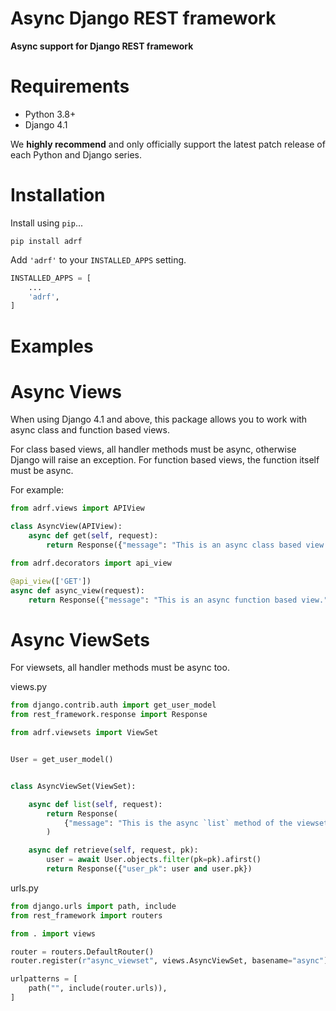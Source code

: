 # Async Django REST framework

**Async support for Django REST framework**

# Requirements

* Python 3.8+
* Django 4.1

We **highly recommend** and only officially support the latest patch release of
each Python and Django series.

# Installation

Install using `pip`...

    pip install adrf

Add `'adrf'` to your `INSTALLED_APPS` setting.
```python
INSTALLED_APPS = [
    ...
    'adrf',
]
```

# Examples

# Async Views

When using Django 4.1 and above, this package allows you to work with async class and function based views.

For class based views, all handler methods must be async, otherwise Django will raise an exception. For function based views, the function itself must be async.

For example:

```python
from adrf.views import APIView

class AsyncView(APIView):
    async def get(self, request):
        return Response({"message": "This is an async class based view."})

from adrf.decorators import api_view

@api_view(['GET'])
async def async_view(request):
    return Response({"message": "This is an async function based view."})
```
# Async ViewSets

For viewsets, all handler methods must be async too.

views.py
```python
from django.contrib.auth import get_user_model
from rest_framework.response import Response

from adrf.viewsets import ViewSet


User = get_user_model()


class AsyncViewSet(ViewSet):

    async def list(self, request):
        return Response(
            {"message": "This is the async `list` method of the viewset."}
        )

    async def retrieve(self, request, pk):
        user = await User.objects.filter(pk=pk).afirst()
        return Response({"user_pk": user and user.pk})

```

urls.py
```python
from django.urls import path, include
from rest_framework import routers

from . import views

router = routers.DefaultRouter()
router.register(r"async_viewset", views.AsyncViewSet, basename="async")

urlpatterns = [
    path("", include(router.urls)),
]

```
